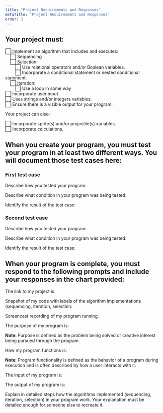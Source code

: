 ```yaml
---
title: "Project Requirements and Responses"
metaTitle: "Project Requirements and Responses"
order: 2
---
```


## Your project must: 

:white_large_square: Implement an algorithm that includes and executes:<br/>
&nbsp;&nbsp;&nbsp;&nbsp;:white_large_square: Sequencing<br/>
&nbsp;&nbsp;&nbsp;&nbsp;:white_large_square: Selection<br/>
&nbsp;&nbsp;&nbsp;&nbsp;&nbsp;&nbsp;&nbsp;&nbsp;:white_large_square: Use relational operators and/or Boolean variables.<br/>
&nbsp;&nbsp;&nbsp;&nbsp;&nbsp;&nbsp;&nbsp;&nbsp;:white_large_square: Incorporate a conditional statement or nested conditional statement.<br/>
&nbsp;&nbsp;&nbsp;&nbsp;:white_large_square: Iteration:<br/>
&nbsp;&nbsp;&nbsp;&nbsp;&nbsp;&nbsp;&nbsp;&nbsp;:white_large_square: Use a loop in some way<br/>
:white_large_square: Incorporate user input.<br/>
:white_large_square: Uses strings and/or integers variables.<br/>
:white_large_square: Ensure there is a visible output for your program.

Your project can also:

:white_large_square: Incorporate sprite(s) and/or projectile(s) variables.<br/>
:white_large_square: Incorporate calculations.<br/>

## When you create your program, you must test your program in at least two different ways. You will document those test cases here:

### First test case

Describe how you tested your program: 

Describe what condition in your program was being tested: 

Identify the result of the test case: 

### Second test case

Describe how you tested your program: 

Describe what condition in your program was being tested: 

Identify the result of the test case: 

## When your program is complete, you must respond to the following prompts and include your responses in the chart provided:


The link to my project is:

Snapshot of my code with labels of the algorithm implementations (sequencing, iteration, selection:

Screencast recording of my program running:

The purpose of my program is:

**Note**: Purpose is defined as the problem being solved or creative interest being pursued through the program.

How my program functions is:

**Note**: Program functionality is defined as the behavior of a program during execution and is often described by how a user interacts with it.

The input of my program is:

The output of my program is:

Explain in detailed steps how the algorithms implemented (sequencing, iteration, selection) in your program work. Your explanation must be detailed enough for someone else to recreate it.